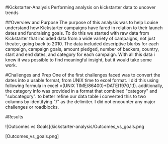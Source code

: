 #Kickstarter-Analysis
Performing analysis on kickstarter data to uncover trends

##Overview and Purpose
The purpose of this analysis was to help Louise understand how Kickstarter campaigns have fared in relation to their launch dates and fundraising goals. To do this we started with raw data from Kickstarter that included data from a wide variety of campaigns, not just theater, going back to 2010. The data included descriptive blurbs for each campaign, campaign goals, amount pledged, number of backers, country, start and end dates, and category for each campaign. With all this data i knew it was possible to find meaningful insight, but it would take some work. 

#Challenges and Prep
One of the first challenges faced was to convert the dates into a usable format, from UNIX time to excel format. I did this using following formula in excel  =(UNIX TIME/86400)+DATE(1970,1,1). additionally, the category info was provided in a format that combined "category" and "subcategory".  to better refine our data table i converted this to two columns by identifying "/" as the delimiter. I did not encounter any major challenges or roadblocks. 

#Results 

![Outcomes vs Goals](kickstarter-analysis/Outcomes_vs_goals.png


[Outcomes_vs_goals.png]



